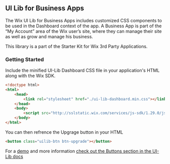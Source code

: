 ## UI Lib for Business Apps
<!-- UILibForBusinessApps -->

The Wix UI Lib for Business Apps includes customized CSS components to be used in the Dashboard context of the app.
A Business App is part of the “My Account” area of the Wix user’s site, where they can manage their site as well as grow and manage his business. 

This library is a part of the Starter Kit for Wix 3rd Party Applications. 


### Getting Started

Include the minified UI-Lib Dashboard CSS file in your application's HTML along with the Wix SDK.

```html
<!doctype html>
<html>
    <head>
        <link rel="stylesheet" href="./ui-lib-dashboard.min.css"></link>
    </head>
    <body>
        <script src="http://sslstatic.wix.com/services/js-sdk/1.29.0/js/Wix.js"></script>
    </body>
</html>
```

You can then refrence the Upgrage button in your HTML

```html
<button class="uilib-btn btn-upgrade"></button>
```

For a [demo](http://wix.github.io/wix-ui-lib/#demo) and more information [check out the Buttons section in the UI-Lib docs](http://wix.github.io/wix-ui-lib/#components)
